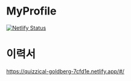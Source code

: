 # MyProfile

[![Netlify Status](https://api.netlify.com/api/v1/badges/85e1d464-7560-4c07-859d-89c91ab5e949/deploy-status)](https://app.netlify.com/sites/quizzical-goldberg-7cfd1e/deploys)

# 이력서 
https://quizzical-goldberg-7cfd1e.netlify.app/#/
